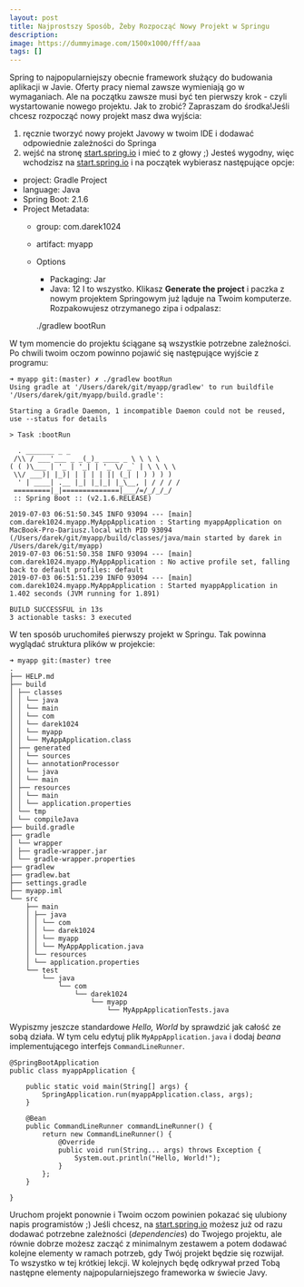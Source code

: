```yaml
---
layout: post
title: Najprostszy Sposób, Żeby Rozpocząć Nowy Projekt w Springu
description: 
image: https://dummyimage.com/1500x1000/fff/aaa
tags: []
---
```


Spring to najpopularniejszy obecnie framework służący do budowania aplikacji w Javie. Oferty pracy niemal zawsze wymieniają go w wymaganiach. Ale na początku zawsze musi być ten pierwszy krok - czyli wystartowanie nowego projektu. Jak to zrobić? Zapraszam do środka!Jeśli chcesz rozpocząć nowy projekt masz dwa wyjścia:

1. ręcznie tworzyć nowy projekt Javowy w twoim IDE i dodawać odpowiednie zależności do Springa
2. wejść na stronę [start.spring.io](https://start.spring.io) i mieć to z głowy ;)
Jesteś wygodny, więc wchodzisz na [start.spring.io](https://start.spring.io) i na początek wybierasz następujące opcje:
- project: Gradle Project
- language: Java
- Spring Boot: 2.1.6
- Project Metadata:
  - group: com.darek1024
  - artifact: myapp
  - Options
    - Packaging: Jar
    - Java: 12
I to wszystko. Klikasz **Generate the project** i paczka z nowym projektem Springowym już ląduje na Twoim komputerze. Rozpakowujesz otrzymanego zipa i odpalasz:

    ./gradlew bootRun

W tym momencie do projektu ściągane są wszystkie potrzebne zależności. Po chwili twoim oczom powinno pojawić się następujące wyjście z programu:

    ➜ myapp git:(master) ✗ ./gradlew bootRun
    Using gradle at '/Users/darek/git/myapp/gradlew' to run buildfile '/Users/darek/git/myapp/build.gradle':
    
    Starting a Gradle Daemon, 1 incompatible Daemon could not be reused, use --status for details
    
    > Task :bootRun
    
      . _______ _ _
     /\\ / ___'___ _ _(_)_ ____ _ \ \ \ \
    ( ( )\___ | '_ | '_| | '_ \/ _` | \ \ \ \
     \\/ ___)| |_)| | | | | || (_| | ) ) ) )
      ' | ____| .__ |_| |_|_| |_\__, | / / / /
     =========|_|==============|___/=/_/_/_/
     :: Spring Boot :: (v2.1.6.RELEASE)
    
    2019-07-03 06:51:50.345 INFO 93094 --- [main] com.darek1024.myapp.MyAppApplication : Starting myappApplication on MacBook-Pro-Dariusz.local with PID 93094 (/Users/darek/git/myapp/build/classes/java/main started by darek in /Users/darek/git/myapp)
    2019-07-03 06:51:50.358 INFO 93094 --- [main] com.darek1024.myapp.MyAppApplication : No active profile set, falling back to default profiles: default
    2019-07-03 06:51:51.239 INFO 93094 --- [main] com.darek1024.myapp.MyAppApplication : Started myappApplication in 1.402 seconds (JVM running for 1.891)
    
    BUILD SUCCESSFUL in 13s
    3 actionable tasks: 3 executed

W ten sposób uruchomiłeś pierwszy projekt w Springu. Tak powinna wyglądać struktura plików w projekcie:

    ➜ myapp git:(master) tree  
    .
    ├── HELP.md
    ├── build
    │ ├── classes
    │ │ └── java
    │ │ └── main
    │ │ └── com
    │ │ └── darek1024
    │ │ └── myapp
    │ │ └── MyAppApplication.class
    │ ├── generated
    │ │ └── sources
    │ │ └── annotationProcessor
    │ │ └── java
    │ │ └── main
    │ ├── resources
    │ │ └── main
    │ │ └── application.properties
    │ └── tmp
    │ └── compileJava
    ├── build.gradle
    ├── gradle
    │ └── wrapper
    │ ├── gradle-wrapper.jar
    │ └── gradle-wrapper.properties
    ├── gradlew
    ├── gradlew.bat
    ├── settings.gradle
    ├── myapp.iml
    └── src
        ├── main
        │ ├── java
        │ │ └── com
        │ │ └── darek1024
        │ │ └── myapp
        │ │ └── MyAppApplication.java
        │ └── resources
        │ └── application.properties
        └── test
            └── java
                └── com
                    └── darek1024
                        └── myapp
                            └── MyAppApplicationTests.java

Wypiszmy jeszcze standardowe _Hello, World_ by sprawdzić jak całość ze sobą działa. W tym celu edytuj plik `MyAppApplication.java` i dodaj _beana_ implementującego interfejs `CommandLineRunner`.

    @SpringBootApplication
    public class myappApplication {
    
        public static void main(String[] args) {
            SpringApplication.run(myappApplication.class, args);
        }
    
        @Bean
        public CommandLineRunner commandLineRunner() {
            return new CommandLineRunner() {
                @Override
                public void run(String... args) throws Exception {
                    System.out.println("Hello, World!");
                }
            };
        }
    
    }

Uruchom projekt ponownie i Twoim oczom powinien pokazać się ulubiony napis programistów ;) Jeśli chcesz, na [start.spring.io](https://start.spring.io) możesz już od razu dodawać potrzebne zależności (_dependencies_) do Twojego projektu, ale równie dobrze możesz zacząć z minimalnym zestawem a potem dodawać kolejne elementy w ramach potrzeb, gdy Twój projekt będzie się rozwijał. To wszystko w tej krótkiej lekcji. W kolejnych będę odkrywał przed Tobą następne elementy najpopularniejszego frameworka w świecie Javy.
